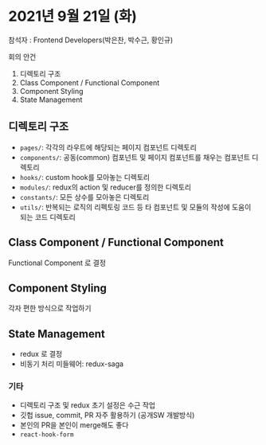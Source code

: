 # 2021년 9월 21일 (화)
참석자 : Frontend Developers(박은찬, 박수근, 황인규)

회의 안건
1. 디렉토리 구조
2. Class Component / Functional Component
3. Component Styling
4. State Management

## 디렉토리 구조
* `pages/`: 각각의 라우트에 해당되는 페이지 컴포넌트 디렉토리
* `components/`: 공동(common) 컴포넌트 및 페이지 컴포넌트를 채우는 컴포넌트 디렉토리
* `hooks/`: custom hook를 모아놓는 디렉토리 
* `modules/`: redux의 action 및 reducer를 정의한 디렉토리
* `constants/`: 모든 상수를 모아놓은 디렉토리
* `utils/`: 반복되는 로직의 리펙토링 코드 등 타 컴포넌트 및 모듈의 작성에 도움이 되는 코드 디렉토리

## Class Component / Functional Component
Functional Component 로 결정

## Component Styling
각자 편한 방식으로 작업하기

## State Management
* redux 로 결정
* 비동기 처리 미들웨어: redux-saga


### 기타
- 디렉토리 구조 및 redux 초기 설정은 수근 작업
- 깃헙 issue, commit, PR 자주 활용하기 (공개SW 개발방식)
- 본인의 PR을 본인이 merge해도 좋다
- `react-hook-form`